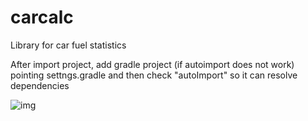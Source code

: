 # carcalc
Library for car fuel statistics

After import project, add gradle project (if autoimport does not work) pointing settngs.gradle and then check "autoImport" so it can resolve dependencies 



![img](https://thumbs.dreamstime.com/b/duch-26747654.jpg)
